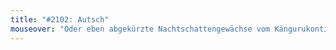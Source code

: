 ```yaml
---
title: "#2102: Autsch"
mouseover: "Oder eben abgekürzte Nachtschattengewächse vom Kängurukontinent. "
---
```


